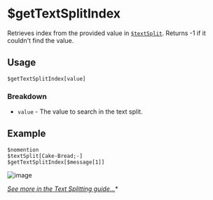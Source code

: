 # $getTextSplitIndex 
Retrieves index from the provided value in [`$textSplit`](./bdscript/textSplit.md). Returns -1 if it couldn't find the value.

## Usage
``` 
$getTextSplitIndex[value]
``` 

### Breakdown 
- `value` - The value to search in the text split.

## Example 
``` 
$nomention 
$textSplit[Cake-Bread;-] 
$getTextSplitIndex[$message[1]] 
``` 

![image](https://user-images.githubusercontent.com/42785890/151845189-1866a9c2-cacb-401b-9efe-137cc54586b6.png)

[*See more in the Text Splitting guide...*](../guides/textSplitting.md)*
